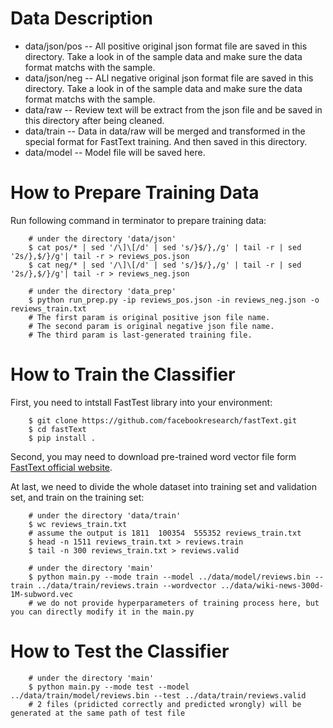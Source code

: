 # Data Description
* data/json/pos -- All positive original json format file are saved in this directory. Take a look in of the sample data and make sure the data format matchs with the sample.
* data/json/neg -- ALl negative original json format file are saved in this directory. Take a look in of the sample data and make sure the data format matchs with the sample.
* data/raw -- Review text will be extract from the json file and be saved in this directory after being cleaned.
* data/train -- Data in data/raw will be merged and transformed in the special format for FastText training. And then saved in this directory.
* data/model -- Model file will be saved here.

# How to Prepare Training Data
Run following command in terminator to prepare training data:
```
    # under the directory 'data/json'
    $ cat pos/* | sed '/\]\[/d' | sed 's/}$/},/g' | tail -r | sed '2s/},$/}/g'| tail -r > reviews_pos.json
    $ cat neg/* | sed '/\]\[/d' | sed 's/}$/},/g' | tail -r | sed '2s/},$/}/g'| tail -r > reviews_neg.json

    # under the directory 'data_prep'
    $ python run_prep.py -ip reviews_pos.json -in reviews_neg.json -o reviews_train.txt
    # The first param is original positive json file name.
    # The second param is original negative json file name.
    # The third param is last-generated training file.
```

# How to Train the Classifier
First, you need to intstall FastTest library into your environment:
```
    $ git clone https://github.com/facebookresearch/fastText.git
    $ cd fastText
    $ pip install .
```

Second, you may need to download pre-trained word vector file form [FastText official website](https://s3-us-west-1.amazonaws.com/fasttext-vectors/wiki-news-300d-1M-subword.vec.zip).

At last, we need to divide the whole dataset into training set and validation set, and train on the training set:
```
    # under the directory 'data/train'
    $ wc reviews_train.txt
    # assume the output is 1811  100354  555352 reviews_train.txt
    $ head -n 1511 reviews_train.txt > reviews.train
    $ tail -n 300 reviews_train.txt > reviews.valid

    # under the directory 'main'
    $ python main.py --mode train --model ../data/model/reviews.bin --train ../data/train/reviews.train --wordvector ../data/wiki-news-300d-1M-subword.vec
    # we do not provide hyperparameters of training process here, but you can directly modify it in the main.py
```

# How to Test the Classifier
```
    # under the directory 'main'
    $ python main.py --mode test --model ../data/train/model/reviews.bin --test ../data/train/reviews.valid
    # 2 files (pridicted correctly and predicted wrongly) will be generated at the same path of test file
```